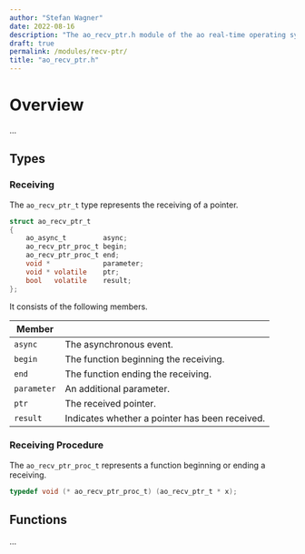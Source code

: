 ```yaml
---
author: "Stefan Wagner"
date: 2022-08-16
description: "The ao_recv_ptr.h module of the ao real-time operating system."
draft: true
permalink: /modules/recv-ptr/
title: "ao_recv_ptr.h"
---
```


# Overview

...

## Types

### Receiving

The `ao_recv_ptr_t` type represents the receiving of a pointer.

```c
struct ao_recv_ptr_t
{
    ao_async_t         async;
    ao_recv_ptr_proc_t begin;
    ao_recv_ptr_proc_t end;
    void *             parameter;
    void * volatile    ptr;
    bool   volatile    result;
};
```

It consists of the following members.

| Member | |
|--------|-|
| `async` | The asynchronous event. |
| `begin` | The function beginning the receiving. |
| `end` | The function ending the receiving. |
| `parameter` | An additional parameter. |
| `ptr` | The received pointer. |
| `result` | Indicates whether a pointer has been received. |

### Receiving Procedure

The `ao_recv_ptr_proc_t` represents a function beginning or ending a receiving.

```c
typedef void (* ao_recv_ptr_proc_t) (ao_recv_ptr_t * x);
```

## Functions

...
